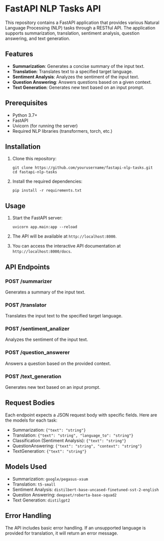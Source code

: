 # FastAPI NLP Tasks API

This repository contains a FastAPI application that provides various Natural Language Processing (NLP) tasks through a RESTful API. The application supports summarization, translation, sentiment analysis, question answering, and text generation.

## Features

- **Summarization**: Generates a concise summary of the input text.
- **Translation**: Translates text to a specified target language.
- **Sentiment Analysis**: Analyzes the sentiment of the input text.
- **Question Answering**: Answers questions based on a given context.
- **Text Generation**: Generates new text based on an input prompt.

## Prerequisites

- Python 3.7+
- FastAPI
- Uvicorn (for running the server)
- Required NLP libraries (transformers, torch, etc.)

## Installation

1. Clone this repository:
   ```
   git clone https://github.com/yourusername/fastapi-nlp-tasks.git
   cd fastapi-nlp-tasks
   ```

2. Install the required dependencies:
   ```
   pip install -r requirements.txt
   ```

## Usage

1. Start the FastAPI server:
   ```
   uvicorn app.main:app --reload
   ```

2. The API will be available at `http://localhost:8000`.

3. You can access the interactive API documentation at `http://localhost:8000/docs`.

## API Endpoints

### POST /summarizer
Generates a summary of the input text.

### POST /translator
Translates the input text to the specified target language.

### POST /sentiment_analizer
Analyzes the sentiment of the input text.

### POST /question_answerer
Answers a question based on the provided context.

### POST /text_generation
Generates new text based on an input prompt.

## Request Bodies

Each endpoint expects a JSON request body with specific fields. Here are the models for each task:

- Summarization: `{"text": "string"}`
- Translation: `{"text": "string", "language_to": "string"}`
- Classification (Sentiment Analysis): `{"text": "string"}`
- QuestionAnswering: `{"text": "string", "context": "string"}`
- TextGeneration: `{"text": "string"}`

## Models Used

- Summarization: `google/pegasus-xsum`
- Translation: `t5-small`
- Sentiment Analysis: `distilbert-base-uncased-finetuned-sst-2-english`
- Question Answering: `deepset/roberta-base-squad2`
- Text Generation: `distilgpt2`

## Error Handling

The API includes basic error handling. If an unsupported language is provided for translation, it will return an error message.
